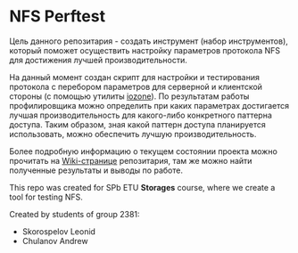 # NFS Perftest

Цель данного репозитария - создать инструмент (набор инструментов), который поможет осуществить настройку параметров протокола NFS для достижения лучшей производительности.

На данный момент создан скрипт для настройки и тестирования протокола с перебором параметров для серверной и клиентской стороны (с помощью утилиты [iozone](http://www.iozone.org/)). По результатам работы профилировщика можно определить при каких параметрах достигается лучшая производительность для какого-либо конкретного паттерна доступа. Таким образом, зная какой паттерн доступа планируется использовать, можно обеспечить лучшую производительность.

Более подробную информацию о текущем состоянии проекта можно прочитать на [Wiki-странице](https://github.com/LeoSko/nfs-perftest/wiki) репозитария, там же можно найти полученные результаты и выводы по работе.

This repo was created for SPb ETU **Storages** course, where we create a tool for testing NFS.

Created by students of group 2381:
* Skorospelov Leonid
* Chulanov Andrew
